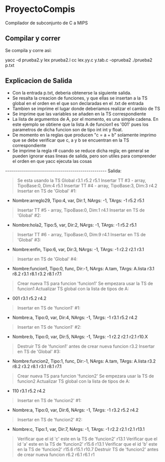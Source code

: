 # ProyectoCompis
Compilador de subconjunto de C a MIPS

## Compilar y correr

Se compila y corre asi:

yacc -d prueba2.y
lex prueba2.l
cc lex.yy.c y.tab.c -oprueba2
./prueba2 p.txt


## Explicacion de Salida
- Con la entrada p.txt, deberia obtenerse la siguiente salida.
- Se resalta la creacion de funciones, y que ellas se insertan a la TS global en el orden en el que son declaradas en el .txt de entrada
- Tambien se imprime el lugar donde deberiamos realizar el cambio de TS
- Se imprime que las variables se añaden en la TS correspondiente
- La lista de argumentos de A, por el momento, es una simple cadena. En este ejemplo se obtiene que la lista A de funcion1 es '001' pues los parametros de dicha funcion son de tipo int int y float.
- De momento en la reglas que producen "c = a + b" solamente imprimo que se debe verificar que c, a y b se encuentran en la TS correspondiente
- Se imprime la regla r# cuando se reduce dicha regla; en general se pueden ignorar esas lineas de salida, pero son utiles para comprender el orden en que yacc ejecuta las cosas

--------------------------------------------------- Salida:
> Se esta usando la TS Global
r3.1
r5.2
r5.1
> Insertar TT #3 - array, TipoBase:0, Dim:4
r5.1
> Insertar TT #4 - array, TipoBase:3, Dim:3
r4.2
> Insertar en TS de 'Global' #1:
 - Nombre:arreglo29, Tipo:4, var, Dir:1, NArgs: -1, TArgs: -1
r5.2
r5.1
> Insertar TT #5 - array, TipoBase:0, Dim:1
r4.1
> Insertar en TS de 'Global' #2:
 - Nombre:hola2, Tipo:5, var, Dir:2, NArgs: -1, TArgs: -1
r5.2
r5.1
> Insertar TT #6 - array, TipoBase:0, Dim:9
r4.1
> Insertar en TS de 'Global' #3:
 - Nombre:enfin, Tipo:6, var, Dir:3, NArgs: -1, TArgs: -1
r2.2
r2.1
r3.1
> Insertar en TS de 'Global' #4:
 - Nombre:funcion1, Tipo:0, func, Dir:-1, NArgs: A.tam, TArgs: A.lista
r3.1
r8.2
r3.1
r8.1
r3.2
r8.1
r7.1
> Crear nueva TS para funcion 'funcion1'
> Se empezara usar la TS de funcion1
> Actualizar TS global con la lista de tipos de A:
 - 001
r3.1
r5.2
r4.2
> Insertar en TS de 'funcion1' #1:
 - Nombre:a, Tipo:0, var, Dir:4, NArgs: -1, TArgs: -1
r3.1
r5.2
r4.2
> Insertar en TS de 'funcion1' #2:
 - Nombre:b, Tipo:0, var, Dir:5, NArgs: -1, TArgs: -1
r2.2
r2.1
r2.1
r10.X
> Destruir TS de 'funcion1' antes de crear nueva funcion
r3.2
> Insertar en TS de 'Global' #3:
 - Nombre:funcion2, Tipo:1, func, Dir:-1, NArgs: A.tam, TArgs: A.lista
r3.2
r8.2
r3.2
r8.1
r3.1
r8.1
r7.1
> Crear nueva TS para funcion 'funcion2'
> Se empezara usar la TS de funcion2
> Actualizar TS global con la lista de tipos de A:
 - 110
r3.1
r5.2
r4.2
> Insertar en TS de 'funcion2' #1:
 - Nombre:a, Tipo:0, var, Dir:6, NArgs: -1, TArgs: -1
r3.2
r5.2
r4.2
> Insertar en TS de 'funcion2' #2:
 - Nombre:c, Tipo:1, var, Dir:7, NArgs: -1, TArgs: -1
r2.2
r2.1
r2.1
r13.1
> Verificar que el id 'c' este en la TS de 'funcion2'
r13.1
> Verificar que el id 'a' este en la TS de 'funcion2'
r15.6
r13.1
> Verificar que el id 'b' este en la TS de 'funcion2'
r15.6
r15.1
r10.7
> Destruir TS de 'funcion2' antes de crear nueva funcion
r6.2
r6.1
r6.1
r1


